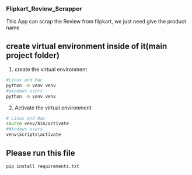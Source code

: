 ### Flipkart_Review_Scrapper
This App can scrap the Review from flipkart, we just need give the product name



## create virtual environment inside of it(main project folder)

1. create the virtual environment

```bash
#Linux and Mac
python -m venv venv
#windows users
python -m venv venv
```

2. Activate the virtual environment

```bash
# Linux and Mac
source venv/bin/activate
#Windows users
venv\Scripts\activate
```

## Please run this file
```
pip install requirements.txt
```
